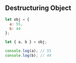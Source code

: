 ## Destructuring Object

```javascript
let obj = { 
  a: 55,
  b: 44
};

let { a, b } = obj;

console.log(a); // 55
console.log(b); // 44
```